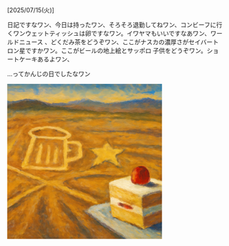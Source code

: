 [2025/07/15(火)]

日記ですなワン、今日は持ったワン、そろそろ退勤してねワン、コンビーフに行くワンウェットティッシュは卵ですなワン。イワヤマもいいですなあワン、ワールドニュース 、どくだみ茶をどうぞワン、ここがナスカの濃厚さがセイバートロン星ですかワン。ここがビールの地上絵とサッポロ 子供をどうぞワン。ショートケーキあるよワン、

...ってかんじの日でしたなワン

<img width="360px" src="image.png">